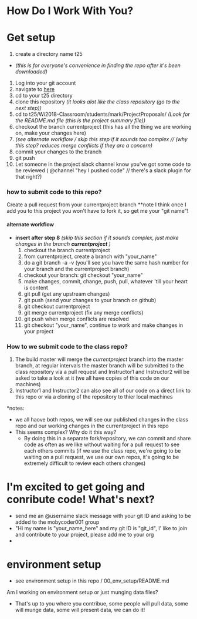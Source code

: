# How Do I Work With You?

# Get setup

1. create a directory name t25
  - *(this is for everyone's convenience in finding the repo after it's been downloaded)*
1. Log into your git account
1. navigate to [here](https://github.com/mobycoder001/Wi2018-Classroom)
1. cd to your t25 directory
1. clone this repository *(it looks alot like the class repository (go to the next step))*
1. cd to t25/Wi2018-Classroom/students/mark/ProjectProposals/ *(Look for the README.md file (this is the project summary file))*
1. checkout the branch currentproject (this has all the thing we are working on, make your changes here)
1. *(see alternate workflow / skip this step if it sounds too complex // (why this step? reduces merge conflicts if they are a concern)*
1. commit your changes to the branch
1. git push
1. Let someone in the project slack channel know you've got some code to be reviewed ( @channel "hey I pushed code" // there's a slack plugin for that right?)

### how to submit code to this repo?  
Create a pull request from your currentproject branch **note I think once I add you to this project you won't have to fork it, so get me your "git name"!

#### alternate workflow
- **insert after step 8** *(skip this section if it sounds complex, just make changes in the branch **currentproject** )*
    1. checkout the branch currentproject
    1. from currentproject, create a branch with "your_name"
    1. do a git branch -a -v (you'll see you have the same hash number for your branch and the currentproject branch)
    1. checkout your branch: git checkout "your_name"
    1. make changes, commit, change, push, pull, whatever 'till your heart is content
    1. git pull (get any upstream changes)
    1. git push (send your changes to your branch on github)
    1. git checkout currentproject
    1. git merge currentproject (fix any merge conflicts)
    1. git push when merge conflicts are resolved
    1. git checkout "your_name", continue to work and make changes in your project


### How to we submit code to the class repo?
1. The build master will merge the *currentproject* branch into the master branch, at regular intervals the master branch will be submitted to the class repository via a pull request and Instructor1 and Instructor2 will be asked to take a look at it (we all have copies of this code on our machines)
1. Instructor1 and Instructor2 can also see all of our code on a direct link to this repo or via a cloning of the repository to thier local machines

*notes:
* we all haove both repos, we will see our published changes in the class repo and our working changes in the currentproject in this repo
* This seems complex?  Why do it this way?
  - By doing this in a separate fork/repository, we can commit and share code as often as we like without waiting for a pull request to see each others commits (if we use the class repo, we're going to be waiting on a pull request, we use our own repos, it's going to be extremely difficult to review each others changes)


# I'm excited to get going and conribute code! What's next?
- send me an @username slack message with your git ID and asking to be added to the mobycoder001 group
- "Hi my name is "your_name_here" and my git ID is "git_id", I' like to join and contribute to your project, please add me to your org
-


# environment setup
- see environment setup in this repo / 00_env_setup/README.md

Am I working on environment setup or just munging data files?
- That's up to you where you contribue, some people will pull data, some will munge data, some will present data, we can do it!
